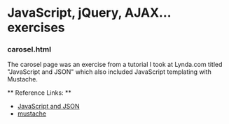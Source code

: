 # JavaScript, jQuery, AJAX... exercises

### carosel.html

The carosel page was an exercise from a tutorial I took at Lynda.com titled "JavaScript and JSON" which also included JavaScript templating with Mustache.

** Reference Links: **

* [JavaScript and JSON](http://www.lynda.com/JavaScript-tutorials/JavaScript-JSON/114901-2.html)
* [mustache](https://github.com/janl/mustache.js)

